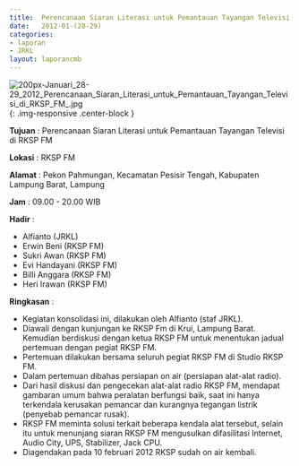 ```yaml
---	
title: 	Perencanaan Siaran Literasi untuk Pemantauan Tayangan Televisi di RKSP FM
date: 	2012-01-(28-29)
categories:	
- laporan	
- JRKL	
layout: laporancmb	
---	
```

	
![200px-Januari_28-29_2012_Perencanaan_Siaran_Literasi_untuk_Pemantauan_Tayangan_Televisi_di_RKSP_FM_.jpg](/uploads/200px-Januari_28-29_2012_Perencanaan_Siaran_Literasi_untuk_Pemantauan_Tayangan_Televisi_di_RKSP_FM_.jpg){: .img-responsive .center-block }	
	
**Tujuan** :	Perencanaan Siaran Literasi untuk Pemantauan Tayangan Televisi di RKSP FM
	
**Lokasi** :	RKSP FM
	
**Alamat** : 	Pekon Pahmungan, Kecamatan Pesisir Tengah, Kabupaten Lampung Barat, Lampung
	
**Jam** :	09.00 - 20.00 WIB
	
**Hadir** :	
*	Alfianto (JRKL)
*	Erwin Beni (RKSP FM)
*	Sukri Awan (RKSP FM)
*	Evi Handayani (RKSP FM)
*	Billi Anggara (RKSP FM)
*	Heri Irawan (RKSP FM)

**Ringkasan** :	
*	Kegiatan konsolidasi ini, dilakukan oleh Alfianto (staf JRKL).
*	Diawali dengan kunjungan ke RKSP Fm di Krui, Lampung Barat. Kemudian berdiskusi dengan ketua RKSP FM untuk menentukan jadual pertemuan dengan pegiat RKSP FM.
*	Pertemuan dilakukan bersama seluruh pegiat RKSP FM di Studio RKSP FM.
*	Dalam pertemuan dibahas persiapan on air (persiapan alat-alat radio).
*	Dari hasil diskusi dan pengecekan alat-alat radio RKSP FM, mendapat gambaran umum bahwa peralatan berfungsi baik, saat ini hanya terkendala kerusakan pemancar dan kurangnya tegangan listrik (penyebab pemancar rusak).
*	RKSP FM meminta solusi terkait beberapa kendala alat tersebut, selain itu untuk menunjang siaran RKSP FM mengusulkan difasilitasi Internet, Audio City, UPS, Stabilizer, Jack CPU.
*	Diagendakan pada 10 februari 2012 RKSP sudah on air kembali.
